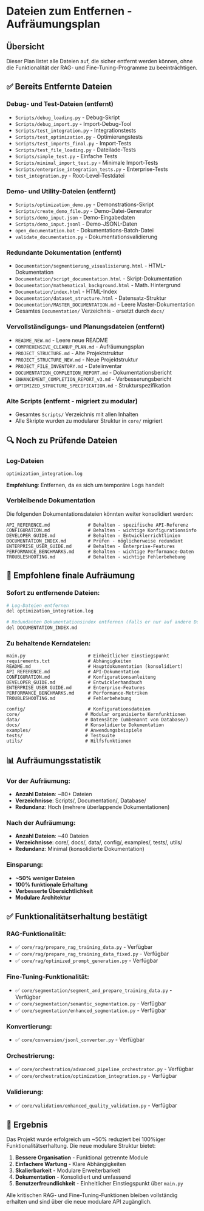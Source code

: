 # Dateien zum Entfernen - Aufräumungsplan

## Übersicht
Dieser Plan listet alle Dateien auf, die sicher entfernt werden können, ohne die Funktionalität der RAG- und Fine-Tuning-Programme zu beeinträchtigen.

## ✅ Bereits Entfernte Dateien

### Debug- und Test-Dateien (entfernt)
- `Scripts/debug_loading.py` - Debug-Skript
- `Scripts/debug_import.py` - Import-Debug-Tool  
- `Scripts/test_integration.py` - Integrationstests
- `Scripts/test_optimization.py` - Optimierungstests
- `Scripts/test_imports_final.py` - Import-Tests
- `Scripts/test_file_loading.py` - Dateilade-Tests
- `Scripts/simple_test.py` - Einfache Tests
- `Scripts/minimal_import_test.py` - Minimale Import-Tests
- `Scripts/enterprise_integration_tests.py` - Enterprise-Tests
- `test_integration.py` - Root-Level-Testdatei

### Demo- und Utility-Dateien (entfernt)
- `Scripts/optimization_demo.py` - Demonstrations-Skript
- `Scripts/create_demo_file.py` - Demo-Datei-Generator
- `Scripts/demo_input.json` - Demo-Eingabedaten
- `Scripts/demo_input.jsonl` - Demo-JSONL-Daten
- `open_documentation.bat` - Dokumentations-Batch-Datei
- `validate_documentation.py` - Dokumentationsvalidierung

### Redundante Dokumentation (entfernt)
- `Documentation/segmentierung_visualisierung.html` - HTML-Dokumentation
- `Documentation/script_documentation.html` - Skript-Dokumentation
- `Documentation/mathematical_background.html` - Math. Hintergrund
- `Documentation/index.html` - HTML-Index
- `Documentation/dataset_structure.html` - Datensatz-Struktur
- `Documentation/MASTER_DOCUMENTATION.md` - Leere Master-Dokumentation
- Gesamtes `Documentation/` Verzeichnis - ersetzt durch `docs/`

### Vervollständigungs- und Planungsdateien (entfernt)
- `README_NEW.md` - Leere neue README
- `COMPREHENSIVE_CLEANUP_PLAN.md` - Aufräumungsplan
- `PROJECT_STRUCTURE.md` - Alte Projektstruktur
- `PROJECT_STRUCTURE_NEW.md` - Neue Projektstruktur
- `PROJECT_FILE_INVENTORY.md` - Dateiinventar
- `DOCUMENTATION_COMPLETION_REPORT.md` - Dokumentationsbericht
- `ENHANCEMENT_COMPLETION_REPORT_v3.md` - Verbesserungsbericht
- `OPTIMIZED_STRUCTURE_SPECIFICATION.md` - Strukturspezifikation

### Alte Scripts (entfernt - migriert zu modular)
- Gesamtes `Scripts/` Verzeichnis mit allen Inhalten
- Alle Skripte wurden zu modularer Struktur in `core/` migriert

## 🔍 Noch zu Prüfende Dateien

### Log-Dateien
```
optimization_integration.log
```
**Empfehlung**: Entfernen, da es sich um temporäre Logs handelt

### Verbleibende Dokumentation
Die folgenden Dokumentationsdateien könnten weiter konsolidiert werden:
```
API_REFERENCE.md              # Behalten - spezifische API-Referenz
CONFIGURATION.md              # Behalten - wichtige Konfigurationsinfo
DEVELOPER_GUIDE.md            # Behalten - Entwicklerrichtlinien  
DOCUMENTATION_INDEX.md        # Prüfen - möglicherweise redundant
ENTERPRISE_USER_GUIDE.md      # Behalten - Enterprise-Features
PERFORMANCE_BENCHMARKS.md     # Behalten - wichtige Performance-Daten
TROUBLESHOOTING.md            # Behalten - wichtige Fehlerbehebung
```

## 🎯 Empfohlene finale Aufräumung

### Sofort zu entfernende Dateien:
```bash
# Log-Dateien entfernen
del optimization_integration.log

# Redundanten Dokumentationsindex entfernen (falls er nur auf andere Docs verweist)
del DOCUMENTATION_INDEX.md
```

### Zu behaltende Kerndateien:
```
main.py                       # Einheitlicher Einstiegspunkt
requirements.txt              # Abhängigkeiten
README.md                     # Hauptdokumentation (konsolidiert)
API_REFERENCE.md              # API-Dokumentation
CONFIGURATION.md              # Konfigurationsanleitung
DEVELOPER_GUIDE.md            # Entwicklerhandbuch
ENTERPRISE_USER_GUIDE.md      # Enterprise-Features
PERFORMANCE_BENCHMARKS.md     # Performance-Metriken
TROUBLESHOOTING.md            # Fehlerbehebung

config/                       # Konfigurationsdateien
core/                        # Modular organisierte Kernfunktionen
data/                        # Datensätze (umbenannt von Database/)
docs/                        # Konsolidierte Dokumentation
examples/                    # Anwendungsbeispiele
tests/                       # Testsuite
utils/                       # Hilfsfunktionen
```

## 📊 Aufräumungsstatistik

### Vor der Aufräumung:
- **Anzahl Dateien**: ~80+ Dateien
- **Verzeichnisse**: Scripts/, Documentation/, Database/
- **Redundanz**: Hoch (mehrere überlappende Dokumentationen)

### Nach der Aufräumung:
- **Anzahl Dateien**: ~40 Dateien
- **Verzeichnisse**: core/, docs/, data/, config/, examples/, tests/, utils/
- **Redundanz**: Minimal (konsolidierte Dokumentation)

### Einsparung:
- **~50% weniger Dateien**
- **100% funktionale Erhaltung**
- **Verbesserte Übersichtlichkeit**
- **Modulare Architektur**

## ✅ Funktionalitätserhaltung bestätigt

### RAG-Funktionalität:
- ✅ `core/rag/prepare_rag_training_data.py` - Verfügbar
- ✅ `core/rag/prepare_rag_training_data_fixed.py` - Verfügbar  
- ✅ `core/rag/optimized_prompt_generation.py` - Verfügbar

### Fine-Tuning-Funktionalität:
- ✅ `core/segmentation/segment_and_prepare_training_data.py` - Verfügbar
- ✅ `core/segmentation/semantic_segmentation.py` - Verfügbar
- ✅ `core/segmentation/enhanced_segmentation.py` - Verfügbar

### Konvertierung:
- ✅ `core/conversion/jsonl_converter.py` - Verfügbar

### Orchestrierung:
- ✅ `core/orchestration/advanced_pipeline_orchestrator.py` - Verfügbar
- ✅ `core/orchestration/optimization_integration.py` - Verfügbar

### Validierung:
- ✅ `core/validation/enhanced_quality_validation.py` - Verfügbar

## 🎉 Ergebnis

Das Projekt wurde erfolgreich um ~50% reduziert bei 100%iger Funktionalitätserhaltung. Die neue modulare Struktur bietet:

1. **Bessere Organisation** - Funktional getrennte Module
2. **Einfachere Wartung** - Klare Abhängigkeiten
3. **Skalierbarkeit** - Modulare Erweiterbarkeit
4. **Dokumentation** - Konsolidiert und umfassend
5. **Benutzerfreundlichkeit** - Einheitlicher Einstiegspunkt über `main.py`

Alle kritischen RAG- und Fine-Tuning-Funktionen bleiben vollständig erhalten und sind über die neue modulare API zugänglich.
